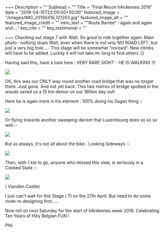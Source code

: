 +++
Description = ""
Subhead = ""
Title = "Final Recon hArdennes 2019"
date = "2019-04-15T22:00:00+00:00"
featured_image = "/images/IMG_20190416_121203.jpg"
featured_image_alt = ""
featured_image_credit = ""
intro_text = "\"Route Barrée\" : again and again and...."
key_cite = ""
key_testimonial = ""

+++
Checking out stage 7 with Walt. So good to ride together again. Main photo : nothing stops Walt, even when there is not only NO ROAD LEFT, but just a very big hole..... This stage will be somewhat "revised". New climbs will have to be added. Luckily it will not take mr long to find others :))

Having said this, have a look here : VERY RARE SIGHT - HE IS WALKING !!!

![](/images/IMG_20190416_131438.jpg)

OK, this was our ONLY way round another road bridge that was no longer there. Just gone. And not yet back. This two metres of bridge spotted in the woods saved us a 15 km detour on our 190km day out!

Here he is again more in his element : 100% doing his Sagan thing :-

![](/images/IMG_20190416_095155.jpg)

Or flying towards another sweeping decent that Luxembourg does so so so well :-

![](/images/IMG_20190416_100719.jpg)

But as always, it's not all about the bike : Looking Sideways :-

![](/images/IMG_20190416_100836.jpg)

Then, with 1 km to go, anyone who missed this view, is seriously in a Cooked State :-

![](/images/IMG_20190416_145736.jpg)

( Vianden Castle)

I just can't wait for this Stage ( 7) on the 27th April. But need to do some route re-designing first......

Now roll on next Saturday for the start of hArdennes week 2019. Celebrating Ten Years of Hilly Belgian FUN !

Phil.